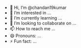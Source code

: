 
- 👋 Hi, I’m @chandan19kumar
- 👀 I’m interested in ...
- 🌱 I’m currently learning ...
- 💞️ I’m looking to collaborate on ...
- 📫 How to reach me ...
- 😄 Pronouns: ...
- ⚡ Fun fact: ...

<!---
chandan19kumar/chandan19kumar is a ✨ special ✨ repository because its `README.md` (this file) appears on your GitHub profile.
You can click the Preview link to take a look at your changes.
--->
